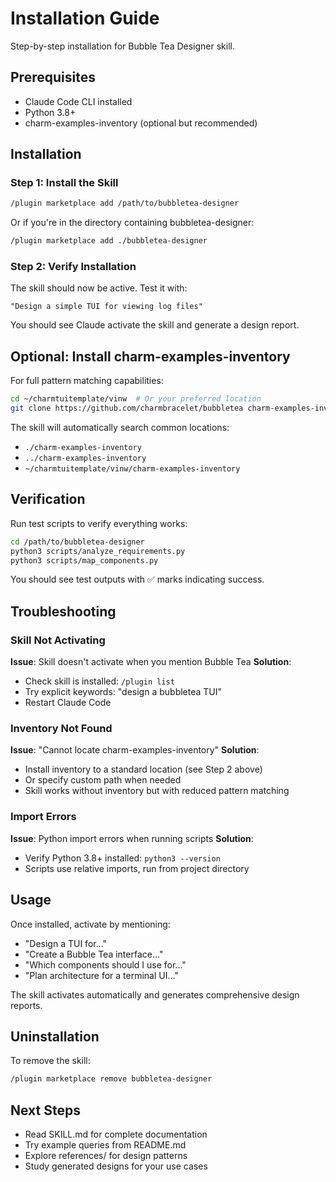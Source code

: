 # Installation Guide

Step-by-step installation for Bubble Tea Designer skill.

## Prerequisites

- Claude Code CLI installed
- Python 3.8+
- charm-examples-inventory (optional but recommended)

## Installation

### Step 1: Install the Skill

```bash
/plugin marketplace add /path/to/bubbletea-designer
```

Or if you're in the directory containing bubbletea-designer:

```bash
/plugin marketplace add ./bubbletea-designer
```

### Step 2: Verify Installation

The skill should now be active. Test it with:

```
"Design a simple TUI for viewing log files"
```

You should see Claude activate the skill and generate a design report.

## Optional: Install charm-examples-inventory

For full pattern matching capabilities:

```bash
cd ~/charmtuitemplate/vinw  # Or your preferred location
git clone https://github.com/charmbracelet/bubbletea charm-examples-inventory
```

The skill will automatically search common locations:
- `./charm-examples-inventory`
- `../charm-examples-inventory`
- `~/charmtuitemplate/vinw/charm-examples-inventory`

## Verification

Run test scripts to verify everything works:

```bash
cd /path/to/bubbletea-designer
python3 scripts/analyze_requirements.py
python3 scripts/map_components.py
```

You should see test outputs with ✅ marks indicating success.

## Troubleshooting

### Skill Not Activating

**Issue**: Skill doesn't activate when you mention Bubble Tea
**Solution**:
- Check skill is installed: `/plugin list`
- Try explicit keywords: "design a bubbletea TUI"
- Restart Claude Code

### Inventory Not Found

**Issue**: "Cannot locate charm-examples-inventory"
**Solution**:
- Install inventory to a standard location (see Step 2 above)
- Or specify custom path when needed
- Skill works without inventory but with reduced pattern matching

### Import Errors

**Issue**: Python import errors when running scripts
**Solution**:
- Verify Python 3.8+ installed: `python3 --version`
- Scripts use relative imports, run from project directory

## Usage

Once installed, activate by mentioning:
- "Design a TUI for..."
- "Create a Bubble Tea interface..."
- "Which components should I use for..."
- "Plan architecture for a terminal UI..."

The skill activates automatically and generates comprehensive design reports.

## Uninstallation

To remove the skill:

```bash
/plugin marketplace remove bubbletea-designer
```

## Next Steps

- Read SKILL.md for complete documentation
- Try example queries from README.md
- Explore references/ for design patterns
- Study generated designs for your use cases
